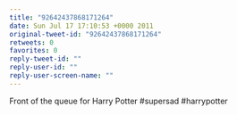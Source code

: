 ```yaml
---
title: "92642437868171264"
date: Sun Jul 17 17:10:53 +0000 2011
original-tweet-id: "92642437868171264"
retweets: 0
favorites: 0
reply-tweet-id: ""
reply-user-id: ""
reply-user-screen-name: ""
---
```

Front of the queue for Harry Potter #supersad #harrypotter
